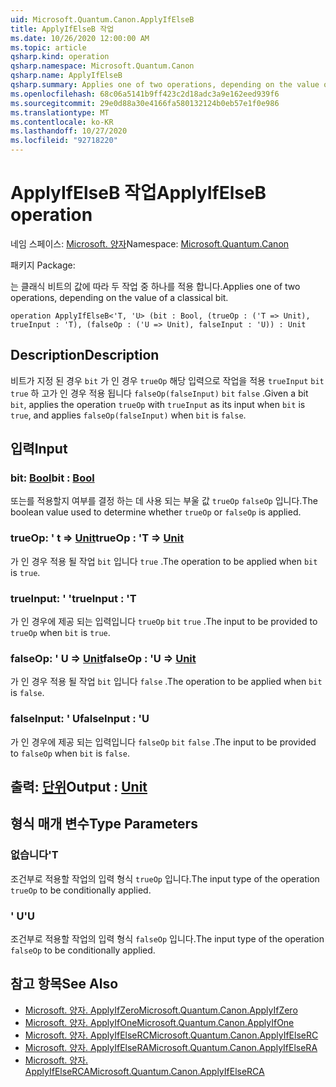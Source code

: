 ```yaml
---
uid: Microsoft.Quantum.Canon.ApplyIfElseB
title: ApplyIfElseB 작업
ms.date: 10/26/2020 12:00:00 AM
ms.topic: article
qsharp.kind: operation
qsharp.namespace: Microsoft.Quantum.Canon
qsharp.name: ApplyIfElseB
qsharp.summary: Applies one of two operations, depending on the value of a classical bit.
ms.openlocfilehash: 68c06a5141b9ff423c2d18adc3a9e162eed939f6
ms.sourcegitcommit: 29e0d88a30e4166fa580132124b0eb57e1f0e986
ms.translationtype: MT
ms.contentlocale: ko-KR
ms.lasthandoff: 10/27/2020
ms.locfileid: "92718220"
---
```

# <a name="applyifelseb-operation"></a><span data-ttu-id="20739-102">ApplyIfElseB 작업</span><span class="sxs-lookup"><span data-stu-id="20739-102">ApplyIfElseB operation</span></span>

<span data-ttu-id="20739-103">네임 스페이스: [Microsoft. 양자](xref:Microsoft.Quantum.Canon)</span><span class="sxs-lookup"><span data-stu-id="20739-103">Namespace: [Microsoft.Quantum.Canon](xref:Microsoft.Quantum.Canon)</span></span>

<span data-ttu-id="20739-104">패키지 [](https://nuget.org/packages/)</span><span class="sxs-lookup"><span data-stu-id="20739-104">Package: [](https://nuget.org/packages/)</span></span>


<span data-ttu-id="20739-105">는 클래식 비트의 값에 따라 두 작업 중 하나를 적용 합니다.</span><span class="sxs-lookup"><span data-stu-id="20739-105">Applies one of two operations, depending on the value of a classical bit.</span></span>

```qsharp
operation ApplyIfElseB<'T, 'U> (bit : Bool, (trueOp : ('T => Unit), trueInput : 'T), (falseOp : ('U => Unit), falseInput : 'U)) : Unit
```


## <a name="description"></a><span data-ttu-id="20739-106">Description</span><span class="sxs-lookup"><span data-stu-id="20739-106">Description</span></span>

<span data-ttu-id="20739-107">비트가 지정 된 경우 `bit` 가 인 경우 `trueOp` 해당 입력으로 작업을 적용 `trueInput` `bit` `true` 하 고가 인 경우 적용 됩니다 `falseOp(falseInput)` `bit` `false` .</span><span class="sxs-lookup"><span data-stu-id="20739-107">Given a bit `bit`, applies the operation `trueOp` with `trueInput` as its input when `bit` is `true`, and applies `falseOp(falseInput)` when `bit` is `false`.</span></span>

## <a name="input"></a><span data-ttu-id="20739-108">입력</span><span class="sxs-lookup"><span data-stu-id="20739-108">Input</span></span>

### <a name="bit--bool"></a><span data-ttu-id="20739-109">bit: [Bool](xref:microsoft.quantum.lang-ref.bool)</span><span class="sxs-lookup"><span data-stu-id="20739-109">bit : [Bool](xref:microsoft.quantum.lang-ref.bool)</span></span>

<span data-ttu-id="20739-110">또는를 적용할지 여부를 결정 하는 데 사용 되는 부울 값 `trueOp` `falseOp` 입니다.</span><span class="sxs-lookup"><span data-stu-id="20739-110">The boolean value used to determine whether `trueOp` or `falseOp` is applied.</span></span>


### <a name="trueop--t--unit"></a><span data-ttu-id="20739-111">trueOp: ' t => [Unit](xref:microsoft.quantum.lang-ref.unit)</span><span class="sxs-lookup"><span data-stu-id="20739-111">trueOp : 'T => [Unit](xref:microsoft.quantum.lang-ref.unit)</span></span> 

<span data-ttu-id="20739-112">가 인 경우 적용 될 작업 `bit` 입니다 `true` .</span><span class="sxs-lookup"><span data-stu-id="20739-112">The operation to be applied when `bit` is `true`.</span></span>


### <a name="trueinput--t"></a><span data-ttu-id="20739-113">trueInput: ' '</span><span class="sxs-lookup"><span data-stu-id="20739-113">trueInput : 'T</span></span>

<span data-ttu-id="20739-114">가 인 경우에 제공 되는 입력입니다 `trueOp` `bit` `true` .</span><span class="sxs-lookup"><span data-stu-id="20739-114">The input to be provided to `trueOp` when `bit` is `true`.</span></span>


### <a name="falseop--u--unit"></a><span data-ttu-id="20739-115">falseOp: ' U => [Unit](xref:microsoft.quantum.lang-ref.unit)</span><span class="sxs-lookup"><span data-stu-id="20739-115">falseOp : 'U => [Unit](xref:microsoft.quantum.lang-ref.unit)</span></span> 

<span data-ttu-id="20739-116">가 인 경우 적용 될 작업 `bit` 입니다 `false` .</span><span class="sxs-lookup"><span data-stu-id="20739-116">The operation to be applied when `bit` is `false`.</span></span>


### <a name="falseinput--u"></a><span data-ttu-id="20739-117">falseInput: ' U</span><span class="sxs-lookup"><span data-stu-id="20739-117">falseInput : 'U</span></span>

<span data-ttu-id="20739-118">가 인 경우에 제공 되는 입력입니다 `falseOp` `bit` `false` .</span><span class="sxs-lookup"><span data-stu-id="20739-118">The input to be provided to `falseOp` when `bit` is `false`.</span></span>



## <a name="output--unit"></a><span data-ttu-id="20739-119">출력: [단위](xref:microsoft.quantum.lang-ref.unit)</span><span class="sxs-lookup"><span data-stu-id="20739-119">Output : [Unit](xref:microsoft.quantum.lang-ref.unit)</span></span>



## <a name="type-parameters"></a><span data-ttu-id="20739-120">형식 매개 변수</span><span class="sxs-lookup"><span data-stu-id="20739-120">Type Parameters</span></span>

### <a name="t"></a><span data-ttu-id="20739-121">없습니다</span><span class="sxs-lookup"><span data-stu-id="20739-121">'T</span></span>

<span data-ttu-id="20739-122">조건부로 적용할 작업의 입력 형식 `trueOp` 입니다.</span><span class="sxs-lookup"><span data-stu-id="20739-122">The input type of the operation `trueOp` to be conditionally applied.</span></span>
### <a name="u"></a><span data-ttu-id="20739-123">' U</span><span class="sxs-lookup"><span data-stu-id="20739-123">'U</span></span>

<span data-ttu-id="20739-124">조건부로 적용할 작업의 입력 형식 `falseOp` 입니다.</span><span class="sxs-lookup"><span data-stu-id="20739-124">The input type of the operation `falseOp` to be conditionally applied.</span></span>

## <a name="see-also"></a><span data-ttu-id="20739-125">참고 항목</span><span class="sxs-lookup"><span data-stu-id="20739-125">See Also</span></span>

- [<span data-ttu-id="20739-126">Microsoft. 양자. ApplyIfZero</span><span class="sxs-lookup"><span data-stu-id="20739-126">Microsoft.Quantum.Canon.ApplyIfZero</span></span>](xref:Microsoft.Quantum.Canon.ApplyIfZero)
- [<span data-ttu-id="20739-127">Microsoft. 양자. ApplyIfOne</span><span class="sxs-lookup"><span data-stu-id="20739-127">Microsoft.Quantum.Canon.ApplyIfOne</span></span>](xref:Microsoft.Quantum.Canon.ApplyIfOne)
- [<span data-ttu-id="20739-128">Microsoft. 양자. ApplyIfElseRC</span><span class="sxs-lookup"><span data-stu-id="20739-128">Microsoft.Quantum.Canon.ApplyIfElseRC</span></span>](xref:Microsoft.Quantum.Canon.ApplyIfElseRC)
- [<span data-ttu-id="20739-129">Microsoft. 양자. ApplyIfElseRA</span><span class="sxs-lookup"><span data-stu-id="20739-129">Microsoft.Quantum.Canon.ApplyIfElseRA</span></span>](xref:Microsoft.Quantum.Canon.ApplyIfElseRA)
- [<span data-ttu-id="20739-130">Microsoft. 양자. ApplyIfElseRCA</span><span class="sxs-lookup"><span data-stu-id="20739-130">Microsoft.Quantum.Canon.ApplyIfElseRCA</span></span>](xref:Microsoft.Quantum.Canon.ApplyIfElseRCA)